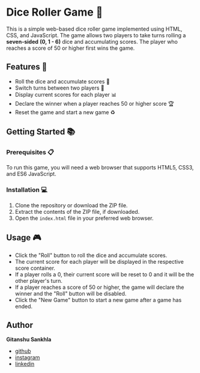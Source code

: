 # Dice Roller Game 🎲

This is a simple web-based dice roller game implemented using HTML, CSS, and JavaScript. The game allows two players to take turns rolling a **seven-sided** **(0, 1 - 6)** dice  and accumulating scores. The player who reaches a score of 50 or higher first wins the game.

## Features 🚀

- Roll the dice and accumulate scores 🎲
- Switch turns between two players 🔄
- Display current scores for each player 📊
- Declare the winner when a player reaches 50 or higher score 🏆
- Reset the game and start a new game ♻️

## Getting Started 📚

### Prerequisites 📋

To run this game, you will need a web browser that supports HTML5, CSS3, and ES6 JavaScript.

### Installation 💻

1. Clone the repository or download the ZIP file.
2. Extract the contents of the ZIP file, if downloaded.
3. Open the `index.html` file in your preferred web browser.

## Usage 🎮

- Click the "Roll" button to roll the dice and accumulate scores.
- The current score for each player will be displayed in the respective score container.
- If a player rolls a 0, their current score will be reset to 0 and it will be the other player's turn.
- If a player reaches a score of 50 or higher, the game will declare the winner and the "Roll" button will be disabled.
- Click the "New Game" button to start a new game after a game has ended.


## Author
**Gitanshu Sankhla**
- [github](https://www.github.com/gitax18)
- [instagram](https://www.instagram.com/lazydeveloper18)
- [linkedin](https://www.linkedin.com/in/gitanshu-sankhla/)